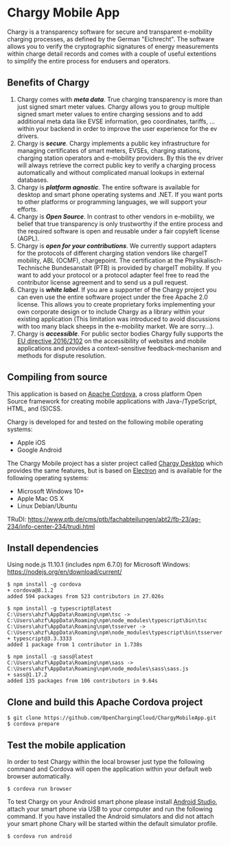 
# Chargy Mobile App

Chargy is a transparency software for secure and transparent e-mobility charging processes, as defined by the German "Eichrecht". The software allows you to verify the cryptographic signatures of energy measurements within charge detail records and comes with a couple of useful extentions to simplify the entire process for endusers and operators.


## Benefits of Chargy

1. Chargy comes with __*meta data*__. True charging transparency is more than just signed smart meter values. Chargy allows you to group multiple signed smart meter values to entire charging sessions and to add additional meta data like EVSE information, geo coordinates, tariffs, ... within your backend in order to improve the user experience for the ev drivers.
2. Chargy is __*secure*__. Chargy implements a public key infrastructure for managing certificates of smart meters, EVSEs, charging stations, charging station operators and e-mobility providers. By this the ev driver will always retrieve the correct public key to verify a charging process automatically and without complicated manual lookups in external databases.
3. Chargy is __*platform agnostic*__. The entire software is available for desktop and smart phone operating systems and .NET. If you want ports to other platforms or programming languages, we will support your efforts.
4. Chargy is __*Open Source*__. In contrast to other vendors in e-mobility, we belief that true transparency is only trustworthy if the entire process and the required software is open and reusable under a fair copyleft license (AGPL).
5. Chargy is __*open for your contributions*__. We currently support adapters for the protocols of different charging station vendors like chargeIT mobility, ABL (OCMF), chargepoint. The certification at the Physikalisch-Technische Bundesanstalt (PTB) is provided by chargeIT mobility. If you want to add your protocol or a protocol adapter feel free to read the contributor license agreement and to send us a pull request.
6. Chargy is __*white label*__. If you are a supporter of the Chargy project you can even use the entire software project under the free Apache 2.0 license. This allows you to create proprietary forks implementing your own corporate design or to include Chargy as a library within your existing application (This limitation was introduced to avoid discussions with too many black sheeps in the e-mobility market. We are sorry...).
7. Chargy is __*accessible*__. For public sector bodies Chargy fully supports the [EU directive 2016/2102](https://eur-lex.europa.eu/legal-content/EN/TXT/PDF/?uri=CELEX:32016L2102) on the accessibility of websites and mobile applications and provides a context-sensitive feedback-mechanism and methods for dispute resolution.


## Compiling from source

This application is based on [Apache Cordova](https://cordova.apache.org), a cross platform Open Source framework for creating mobile applications with Java-/TypeScript, HTML, and (S)CSS.    

Chargy is developed for and tested on the following mobile operating systems:
 - Apple iOS
 - Google Android

The Chargy Mobile project has a sister project called [Chargy Desktop](https://github.com/OpenChargingCloud/ChargyDesktopApp) which provides the same features, but is based on [Electron](https://github.com/electron-userland/electron-forge/tree/5.x) and is available for the following operating systems:

 - Microsoft Windows 10+
 - Apple Mac OS X
 - Linux Debian/Ubuntu



TRuDI: https://www.ptb.de/cms/ptb/fachabteilungen/abt2/fb-23/ag-234/info-center-234/trudi.html

## Install dependencies

Using node.js 11.10.1 (includes npm 6.7.0) for Microsoft Windows: https://nodejs.org/en/download/current/    

```
$ npm install -g cordova
+ cordova@8.1.2
added 594 packages from 523 contributors in 27.026s
```

```
$ npm install -g typescript@latest
C:\Users\ahzf\AppData\Roaming\npm\tsc -> C:\Users\ahzf\AppData\Roaming\npm\node_modules\typescript\bin\tsc
C:\Users\ahzf\AppData\Roaming\npm\tsserver -> C:\Users\ahzf\AppData\Roaming\npm\node_modules\typescript\bin\tsserver
+ typescript@3.3.3333
added 1 package from 1 contributor in 1.738s
```

```
$ npm install -g sass@latest
C:\Users\ahzf\AppData\Roaming\npm\sass -> C:\Users\ahzf\AppData\Roaming\npm\node_modules\sass\sass.js
+ sass@1.17.2
added 135 packages from 106 contributors in 9.64s
```


## Clone and build this Apache Cordova project
```
$ git clone https://github.com/OpenChargingCloud/ChargyMobileApp.git
$ cordova prepare
```


## Test the mobile application

In order to test Chargy within the local browser just type the following command and Cordova will open the application within your default web browser automatically.

```
$ cordova run browser
```

To test Chargy on your Android smart phone please install [Android Studio](https://developer.android.com/studio), attach your smart phone via USB to your computer and run the following command. If you have installed the Android simulators and did not attach your smart phone Chary will be started within the default simulator profile.

```
$ cordova run android
```

